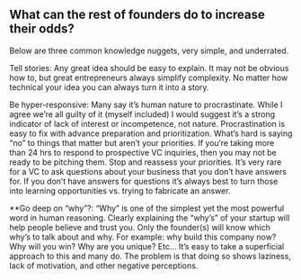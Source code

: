 ## What can the rest of founders do to increase their odds?

Below are three common knowledge nuggets, very simple, and underrated.

Tell stories: Any great idea should be easy to explain. It may not be obvious how to, but great entrepreneurs always simplify complexity.
No matter how technical your idea you can always turn it into a story.

Be hyper-responsive: Many say it’s human nature to procrastinate. While I agree we’re all guilty of it (myself included) I would suggest it’s a strong 
indicator of lack of interest or incompetence, not nature. Procrastination is easy to fix with advance preparation and prioritization. What’s hard is saying “no” to things that matter but aren’t your priorities. If you‘re taking more than 24 hrs to respond to prospective VC inquiries, then you may not be ready to be pitching them. Stop and reassess your priorities. It’s very rare for a VC to ask questions about your business that you don’t have answers for. If you don’t have answers for questions it’s always best to turn those into learning opportunities vs. trying to fabricate an answer.

**Go deep on “why”?: “Why” is one of the simplest yet the most powerful word in human reasoning. Clearly explaining the “why’s” of your startup will help people believe and trust you. Only the founder(s) will know which why’s to talk about and why. For example: why build this company now? Why will you win? Why are you unique? Etc… It’s easy to take a superficial approach to this and many do. The problem is that doing so shows laziness, lack of motivation, and other negative perceptions.
